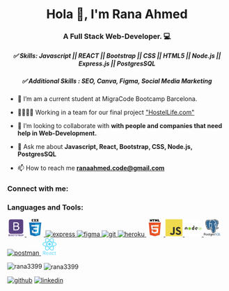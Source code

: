  

<h1 align="center">Hola 👋, I'm Rana Ahmed</h1>
<h3 align="center">A Full Stack Web-Developer. 💻 </h3>

<h5 align="center"> ✅ Skills: Javascript || REACT || Bootstrap || CSS || HTML5 || Node.js || Express.js || PostgresSQL </h5>
<h5 align="center"> ✅ Additional Skills : SEO, Canva, Figma, Social Media Marketing </h5>

- 🔭 I’m am a current student at MigraCode Bootcamp Barcelona.
 
- 👨‍👩‍👧‍👦 Working in a team for our final project ["HostelLife.com"](https://github.com/HostelLife/HostelLife)

- 👯 I’m looking to collaborate with **with people and companies that need help in Web-Development.**

- 💬 Ask me about **Javascript, React, Bootstrap, CSS, Node.js, PostgresSQL**

- 📫 How to reach me **ranaahmed.code@gmail.com**

<h3 align="left">Connect with me:</h3>
<p align="left">
</p>

<h3 align="left">Languages and Tools:</h3>
<p align="left"> <a href="https://getbootstrap.com" target="_blank" rel="noreferrer"> <img src="https://raw.githubusercontent.com/devicons/devicon/master/icons/bootstrap/bootstrap-plain-wordmark.svg" alt="bootstrap" width="40" height="40"/> </a> <a href="https://www.w3schools.com/css/" target="_blank" rel="noreferrer"> <img src="https://raw.githubusercontent.com/devicons/devicon/master/icons/css3/css3-original-wordmark.svg" alt="css3" width="40" height="40"/> </a> <a href="https://expressjs.com" target="_blank" rel="noreferrer"> <img src="https://iconape.com/wp-content/files/ep/370863/svg/370863.svg" alt="express" width="40" height="40" color="red"/> </a> <a href="https://www.figma.com/" target="_blank" rel="noreferrer"> <img src="https://www.vectorlogo.zone/logos/figma/figma-icon.svg" alt="figma" width="40" height="40"/> </a> <a href="https://git-scm.com/" target="_blank" rel="noreferrer"> <img src="https://www.vectorlogo.zone/logos/git-scm/git-scm-icon.svg" alt="git" width="40" height="40"/> </a> <a href="https://heroku.com" target="_blank" rel="noreferrer"> <img src="https://www.vectorlogo.zone/logos/heroku/heroku-icon.svg" alt="heroku" width="40" height="40"/> </a> <a href="https://www.w3.org/html/" target="_blank" rel="noreferrer"> <img src="https://raw.githubusercontent.com/devicons/devicon/master/icons/html5/html5-original-wordmark.svg" alt="html5" width="40" height="40"/> </a> <a href="https://developer.mozilla.org/en-US/docs/Web/JavaScript" target="_blank" rel="noreferrer"> <img src="https://raw.githubusercontent.com/devicons/devicon/master/icons/javascript/javascript-original.svg" alt="javascript" width="40" height="40"/> </a> <a href="https://nodejs.org" target="_blank" rel="noreferrer"> <img src="https://raw.githubusercontent.com/devicons/devicon/master/icons/nodejs/nodejs-original-wordmark.svg" alt="nodejs" width="40" height="40"/> </a> <a href="https://www.postgresql.org" target="_blank" rel="noreferrer"> <img src="https://raw.githubusercontent.com/devicons/devicon/master/icons/postgresql/postgresql-original-wordmark.svg" alt="postgresql" width="40" height="40"/> </a> <a href="https://postman.com" target="_blank" rel="noreferrer"> <img src="https://www.vectorlogo.zone/logos/getpostman/getpostman-icon.svg" alt="postman" width="40" height="40"/> </a> <a href="https://reactjs.org/" target="_blank" rel="noreferrer"> <img src="https://raw.githubusercontent.com/devicons/devicon/master/icons/react/react-original-wordmark.svg" alt="react" width="40" height="40"/> </a> </p>

<p><img align="left" src="https://github-readme-stats.vercel.app/api/top-langs?username=rana3399&show_icons=true&locale=en&layout=compact" alt="rana3399" /></p>

<p>&nbsp;<img align="center" src="https://github-readme-stats.vercel.app/api?username=rana3399&show_icons=true&locale=en" alt="rana3399" /></p>

[<img src='https://cdn.jsdelivr.net/npm/simple-icons@3.0.1/icons/github.svg' alt='github' height='60' color='red'>](https://github.com/https://github.com/rana3399)  [<img src='https://cdn.jsdelivr.net/npm/simple-icons@3.0.1/icons/linkedin.svg' alt='linkedin' height='60' background-color='green'>](https://www.linkedin.com/in/https://www.linkedin.com/in/rana-ahmed-rana//)  
